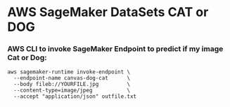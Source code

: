 # AWS SageMaker DataSets CAT or DOG


### AWS CLI to invoke SageMaker Endpoint to predict if my image Cat or Dog:
```
aws sagemaker-runtime invoke-endpoint \
  --endpoint-name canvas-dog-cat      \
  --body fileb://YOURFILE.jpg         \
  --content-type=image/jpeg           \
  --accept "application/json" outfile.txt
```
